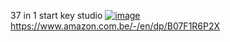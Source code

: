 
37 in 1 start key studio 
[![image](https://github.com/user-attachments/assets/e9cfed75-c0c6-4d7b-94f3-665f43d7e7f7)](https://www.amazon.com.be/-/en/dp/B07F1R6P2X) 
https://www.amazon.com.be/-/en/dp/B07F1R6P2X  

